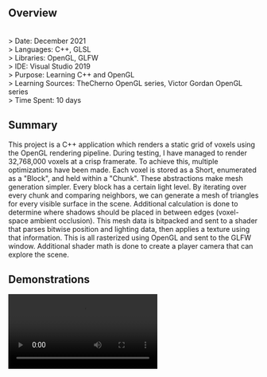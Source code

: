 <h2>Overview</h2>
<br>> Date: December 2021
<br>> Languages: C++, GLSL
<br>> Libraries: OpenGL, GLFW
<br>> IDE: Visual Studio 2019
<br>> Purpose: Learning C++ and OpenGL
<br>> Learning Sources: TheCherno OpenGL series, Victor Gordan OpenGL series
<br>> Time Spent: 10 days

<h2>Summary</h2>
<p>
 This project is a C++ application which renders a static grid of voxels using the OpenGL rendering pipeline. During testing, I have managed to render 32,768,000 voxels at a crisp framerate. To achieve this, multiple optimizations have been made. Each voxel is stored as a Short, enumerated as a "Block", and held within a "Chunk". These abstractions make mesh generation simpler. Every block has a certain light level. By iterating over every chunk and comparing neighbors, we can generate a mesh of triangles for every visible surface in the scene. Additional calculation is done to determine where shadows should be placed in between edges (voxel-space ambient occlusion). This mesh data is bitpacked and sent to a shader that parses bitwise position and lighting data, then applies a texture using that information. This is all rasterized using OpenGL and sent to the GLFW window. Additional shader math is done to create a player camera that can explore the scene. 
</p>

<h2>Demonstrations</h2>
<video controls src="https://github.com/fiora-nott/Mesh_Bitpacking_OpenGL/blob/7b040a2e5c2e5dd935f7646e6faa23aad19b133f/Demo1.mp4" ></video>
